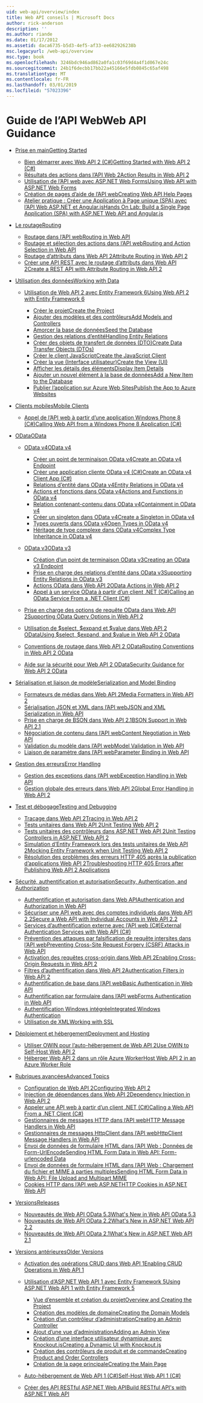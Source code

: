 ```yaml
---
uid: web-api/overview/index
title: Web API conseils | Microsoft Docs
author: rick-anderson
description: ''
ms.author: riande
ms.date: 01/17/2012
ms.assetid: daca6735-b5d3-4ef5-af33-ee682926238b
msc.legacyurl: /web-api/overview
msc.type: book
ms.openlocfilehash: 3246bdc946ad862a0fa1c03f69d4a4f1d067e24c
ms.sourcegitcommit: 24b1f6decbb17bb22a45166e5fdb0845c65af498
ms.translationtype: MT
ms.contentlocale: fr-FR
ms.lasthandoff: 03/01/2019
ms.locfileid: "57023396"
---
```

<a name="web-api-guidance"></a><span data-ttu-id="1cb64-102">Guide de l’API Web</span><span class="sxs-lookup"><span data-stu-id="1cb64-102">Web API Guidance</span></span>
====================
- [<span data-ttu-id="1cb64-103">Prise en main</span><span class="sxs-lookup"><span data-stu-id="1cb64-103">Getting Started</span></span>](getting-started-with-aspnet-web-api/index.md)

    - [<span data-ttu-id="1cb64-104">Bien démarrer avec Web API 2 (C#)</span><span class="sxs-lookup"><span data-stu-id="1cb64-104">Getting Started with Web API 2 (C#)</span></span>](getting-started-with-aspnet-web-api/tutorial-your-first-web-api.md)
    - [<span data-ttu-id="1cb64-105">Résultats des actions dans l’API Web 2</span><span class="sxs-lookup"><span data-stu-id="1cb64-105">Action Results in Web API 2</span></span>](getting-started-with-aspnet-web-api/action-results.md)
    - [<span data-ttu-id="1cb64-106">Utilisation de l’API web avec ASP.NET Web Forms</span><span class="sxs-lookup"><span data-stu-id="1cb64-106">Using Web API with ASP.NET Web Forms</span></span>](getting-started-with-aspnet-web-api/using-web-api-with-aspnet-web-forms.md)
    - [<span data-ttu-id="1cb64-107">Création de pages d’aide de l’API web</span><span class="sxs-lookup"><span data-stu-id="1cb64-107">Creating Web API Help Pages</span></span>](getting-started-with-aspnet-web-api/creating-api-help-pages.md)
    - [<span data-ttu-id="1cb64-108">Atelier pratique : Créer une Application à Page unique (SPA) avec l’API Web ASP.NET et Angular.js</span><span class="sxs-lookup"><span data-stu-id="1cb64-108">Hands On Lab: Build a Single Page Application (SPA) with ASP.NET Web API and Angular.js</span></span>](getting-started-with-aspnet-web-api/build-a-single-page-application-spa-with-aspnet-web-api-and-angularjs.md)
- [<span data-ttu-id="1cb64-109">Le routage</span><span class="sxs-lookup"><span data-stu-id="1cb64-109">Routing</span></span>](web-api-routing-and-actions/index.md)

    - [<span data-ttu-id="1cb64-110">Routage dans l’API web</span><span class="sxs-lookup"><span data-stu-id="1cb64-110">Routing in Web API</span></span>](web-api-routing-and-actions/routing-in-aspnet-web-api.md)
    - [<span data-ttu-id="1cb64-111">Routage et sélection des actions dans l’API web</span><span class="sxs-lookup"><span data-stu-id="1cb64-111">Routing and Action Selection in Web API</span></span>](web-api-routing-and-actions/routing-and-action-selection.md)
    - [<span data-ttu-id="1cb64-112">Routage d’attributs dans Web API 2</span><span class="sxs-lookup"><span data-stu-id="1cb64-112">Attribute Routing in Web API 2</span></span>](web-api-routing-and-actions/attribute-routing-in-web-api-2.md)
    - [<span data-ttu-id="1cb64-113">Créer une API REST avec le routage d’attributs dans Web API 2</span><span class="sxs-lookup"><span data-stu-id="1cb64-113">Create a REST API with Attribute Routing in Web API 2</span></span>](web-api-routing-and-actions/create-a-rest-api-with-attribute-routing.md)
- [<span data-ttu-id="1cb64-114">Utilisation des données</span><span class="sxs-lookup"><span data-stu-id="1cb64-114">Working with Data</span></span>](data/index.md)

    - [<span data-ttu-id="1cb64-115">Utilisation de Web API 2 avec Entity Framework 6</span><span class="sxs-lookup"><span data-stu-id="1cb64-115">Using Web API 2 with Entity Framework 6</span></span>](data/using-web-api-with-entity-framework/index.md)

        - [<span data-ttu-id="1cb64-116">Créer le projet</span><span class="sxs-lookup"><span data-stu-id="1cb64-116">Create the Project</span></span>](data/using-web-api-with-entity-framework/part-1.md)
        - [<span data-ttu-id="1cb64-117">Ajouter des modèles et des contrôleurs</span><span class="sxs-lookup"><span data-stu-id="1cb64-117">Add Models and Controllers</span></span>](data/using-web-api-with-entity-framework/part-2.md)
        - [<span data-ttu-id="1cb64-118">Amorcer la base de données</span><span class="sxs-lookup"><span data-stu-id="1cb64-118">Seed the Database</span></span>](data/using-web-api-with-entity-framework/part-3.md)
        - [<span data-ttu-id="1cb64-119">Gestion des relations d’entité</span><span class="sxs-lookup"><span data-stu-id="1cb64-119">Handling Entity Relations</span></span>](data/using-web-api-with-entity-framework/part-4.md)
        - [<span data-ttu-id="1cb64-120">Créer des objets de transfert de données (DTO)</span><span class="sxs-lookup"><span data-stu-id="1cb64-120">Create Data Transfer Objects (DTOs)</span></span>](data/using-web-api-with-entity-framework/part-5.md)
        - [<span data-ttu-id="1cb64-121">Créer le client JavaScript</span><span class="sxs-lookup"><span data-stu-id="1cb64-121">Create the JavaScript Client</span></span>](data/using-web-api-with-entity-framework/part-6.md)
        - [<span data-ttu-id="1cb64-122">Créer la vue (Interface utilisateur)</span><span class="sxs-lookup"><span data-stu-id="1cb64-122">Create the View (UI)</span></span>](data/using-web-api-with-entity-framework/part-7.md)
        - [<span data-ttu-id="1cb64-123">Afficher les détails des éléments</span><span class="sxs-lookup"><span data-stu-id="1cb64-123">Display Item Details</span></span>](data/using-web-api-with-entity-framework/part-8.md)
        - [<span data-ttu-id="1cb64-124">Ajouter un nouvel élément à la base de données</span><span class="sxs-lookup"><span data-stu-id="1cb64-124">Add a New Item to the Database</span></span>](data/using-web-api-with-entity-framework/part-9.md)
        - [<span data-ttu-id="1cb64-125">Publier l’application sur Azure Web Sites</span><span class="sxs-lookup"><span data-stu-id="1cb64-125">Publish the App to Azure Websites</span></span>](data/using-web-api-with-entity-framework/part-10.md)
- [<span data-ttu-id="1cb64-126">Clients mobiles</span><span class="sxs-lookup"><span data-stu-id="1cb64-126">Mobile Clients</span></span>](mobile-clients/index.md)

    - [<span data-ttu-id="1cb64-127">Appel de l’API web à partir d’une application Windows Phone 8 (C#)</span><span class="sxs-lookup"><span data-stu-id="1cb64-127">Calling Web API from a Windows Phone 8 Application (C#)</span></span>](mobile-clients/calling-web-api-from-a-windows-phone-8-application.md)
- [<span data-ttu-id="1cb64-128">OData</span><span class="sxs-lookup"><span data-stu-id="1cb64-128">OData</span></span>](odata-support-in-aspnet-web-api/index.md)

    - [<span data-ttu-id="1cb64-129">OData v4</span><span class="sxs-lookup"><span data-stu-id="1cb64-129">OData v4</span></span>](odata-support-in-aspnet-web-api/odata-v4/index.md)

        - [<span data-ttu-id="1cb64-130">Créer un point de terminaison OData v4</span><span class="sxs-lookup"><span data-stu-id="1cb64-130">Create an OData v4 Endpoint</span></span>](odata-support-in-aspnet-web-api/odata-v4/create-an-odata-v4-endpoint.md)
        - [<span data-ttu-id="1cb64-131">Créer une application cliente OData v4 (C#)</span><span class="sxs-lookup"><span data-stu-id="1cb64-131">Create an OData v4 Client App (C#)</span></span>](odata-support-in-aspnet-web-api/odata-v4/create-an-odata-v4-client-app.md)
        - [<span data-ttu-id="1cb64-132">Relations d’entité dans OData v4</span><span class="sxs-lookup"><span data-stu-id="1cb64-132">Entity Relations in OData v4</span></span>](odata-support-in-aspnet-web-api/odata-v4/entity-relations-in-odata-v4.md)
        - [<span data-ttu-id="1cb64-133">Actions et fonctions dans OData v4</span><span class="sxs-lookup"><span data-stu-id="1cb64-133">Actions and Functions in OData v4</span></span>](odata-support-in-aspnet-web-api/odata-v4/odata-actions-and-functions.md)
        - [<span data-ttu-id="1cb64-134">Relation contenant-contenu dans OData v4</span><span class="sxs-lookup"><span data-stu-id="1cb64-134">Containment in OData v4</span></span>](odata-support-in-aspnet-web-api/odata-v4/odata-containment-in-web-api-22.md)
        - [<span data-ttu-id="1cb64-135">Créer un singleton dans OData v4</span><span class="sxs-lookup"><span data-stu-id="1cb64-135">Create a Singleton in OData v4</span></span>](odata-support-in-aspnet-web-api/odata-v4/using-a-singleton-in-an-odata-endpoint-in-web-api-22.md)
        - [<span data-ttu-id="1cb64-136">Types ouverts dans OData v4</span><span class="sxs-lookup"><span data-stu-id="1cb64-136">Open Types in OData v4</span></span>](odata-support-in-aspnet-web-api/odata-v4/use-open-types-in-odata-v4.md)
        - [<span data-ttu-id="1cb64-137">Héritage de type complexe dans OData v4</span><span class="sxs-lookup"><span data-stu-id="1cb64-137">Complex Type Inheritance in OData v4</span></span>](odata-support-in-aspnet-web-api/odata-v4/complex-type-inheritance-in-odata-v4.md)
    - [<span data-ttu-id="1cb64-138">OData v3</span><span class="sxs-lookup"><span data-stu-id="1cb64-138">OData v3</span></span>](odata-support-in-aspnet-web-api/odata-v3/index.md)

        - [<span data-ttu-id="1cb64-139">Création d’un point de terminaison OData v3</span><span class="sxs-lookup"><span data-stu-id="1cb64-139">Creating an OData v3 Endpoint</span></span>](odata-support-in-aspnet-web-api/odata-v3/creating-an-odata-endpoint.md)
        - [<span data-ttu-id="1cb64-140">Prise en charge des relations d’entité dans OData v3</span><span class="sxs-lookup"><span data-stu-id="1cb64-140">Supporting Entity Relations in OData v3</span></span>](odata-support-in-aspnet-web-api/odata-v3/working-with-entity-relations.md)
        - [<span data-ttu-id="1cb64-141">Actions OData dans Web API 2</span><span class="sxs-lookup"><span data-stu-id="1cb64-141">OData Actions in Web API 2</span></span>](odata-support-in-aspnet-web-api/odata-v3/odata-actions.md)
        - [<span data-ttu-id="1cb64-142">Appel à un service OData à partir d’un client .NET (C#)</span><span class="sxs-lookup"><span data-stu-id="1cb64-142">Calling an OData Service From a .NET Client (C#)</span></span>](odata-support-in-aspnet-web-api/odata-v3/calling-an-odata-service-from-a-net-client.md)
    - [<span data-ttu-id="1cb64-143">Prise en charge des options de requête OData dans Web API 2</span><span class="sxs-lookup"><span data-stu-id="1cb64-143">Supporting OData Query Options in Web API 2</span></span>](odata-support-in-aspnet-web-api/supporting-odata-query-options.md)
    - [<span data-ttu-id="1cb64-144">Utilisation de $select, $expand et $value dans Web API 2 OData</span><span class="sxs-lookup"><span data-stu-id="1cb64-144">Using $select, $expand, and $value in Web API 2 OData</span></span>](odata-support-in-aspnet-web-api/using-select-expand-and-value.md)
    - [<span data-ttu-id="1cb64-145">Conventions de routage dans Web API 2 OData</span><span class="sxs-lookup"><span data-stu-id="1cb64-145">Routing Conventions in Web API 2 OData</span></span>](odata-support-in-aspnet-web-api/odata-routing-conventions.md)
    - [<span data-ttu-id="1cb64-146">Aide sur la sécurité pour Web API 2 OData</span><span class="sxs-lookup"><span data-stu-id="1cb64-146">Security Guidance for Web API 2 OData</span></span>](odata-support-in-aspnet-web-api/odata-security-guidance.md)
- [<span data-ttu-id="1cb64-147">Sérialisation et liaison de modèle</span><span class="sxs-lookup"><span data-stu-id="1cb64-147">Serialization and Model Binding</span></span>](formats-and-model-binding/index.md)

    - [<span data-ttu-id="1cb64-148">Formateurs de médias dans Web API 2</span><span class="sxs-lookup"><span data-stu-id="1cb64-148">Media Formatters in Web API 2</span></span>](formats-and-model-binding/media-formatters.md)
    - [<span data-ttu-id="1cb64-149">Sérialisation JSON et XML dans l’API web</span><span class="sxs-lookup"><span data-stu-id="1cb64-149">JSON and XML Serialization in Web API</span></span>](formats-and-model-binding/json-and-xml-serialization.md)
    - [<span data-ttu-id="1cb64-150">Prise en charge de BSON dans Web API 2.1</span><span class="sxs-lookup"><span data-stu-id="1cb64-150">BSON Support in Web API 2.1</span></span>](formats-and-model-binding/bson-support-in-web-api-21.md)
    - [<span data-ttu-id="1cb64-151">Négociation de contenu dans l’API web</span><span class="sxs-lookup"><span data-stu-id="1cb64-151">Content Negotiation in Web API</span></span>](formats-and-model-binding/content-negotiation.md)
    - [<span data-ttu-id="1cb64-152">Validation du modèle dans l’API web</span><span class="sxs-lookup"><span data-stu-id="1cb64-152">Model Validation in Web API</span></span>](formats-and-model-binding/model-validation-in-aspnet-web-api.md)
    - [<span data-ttu-id="1cb64-153">Liaison de paramètre dans l’API web</span><span class="sxs-lookup"><span data-stu-id="1cb64-153">Parameter Binding in Web API</span></span>](formats-and-model-binding/parameter-binding-in-aspnet-web-api.md)
- [<span data-ttu-id="1cb64-154">Gestion des erreurs</span><span class="sxs-lookup"><span data-stu-id="1cb64-154">Error Handling</span></span>](error-handling/index.md)

    - [<span data-ttu-id="1cb64-155">Gestion des exceptions dans l’API web</span><span class="sxs-lookup"><span data-stu-id="1cb64-155">Exception Handling in Web API</span></span>](error-handling/exception-handling.md)
    - [<span data-ttu-id="1cb64-156">Gestion globale des erreurs dans Web API 2</span><span class="sxs-lookup"><span data-stu-id="1cb64-156">Global Error Handling in Web API 2</span></span>](error-handling/web-api-global-error-handling.md)
- [<span data-ttu-id="1cb64-157">Test et débogage</span><span class="sxs-lookup"><span data-stu-id="1cb64-157">Testing and Debugging</span></span>](testing-and-debugging/index.md)

    - [<span data-ttu-id="1cb64-158">Traçage dans Web API 2</span><span class="sxs-lookup"><span data-stu-id="1cb64-158">Tracing in Web API 2</span></span>](testing-and-debugging/tracing-in-aspnet-web-api.md)
    - [<span data-ttu-id="1cb64-159">Tests unitaires dans Web API 2</span><span class="sxs-lookup"><span data-stu-id="1cb64-159">Unit Testing Web API 2</span></span>](testing-and-debugging/unit-testing-with-aspnet-web-api.md)
    - [<span data-ttu-id="1cb64-160">Tests unitaires des contrôleurs dans ASP.NET Web API 2</span><span class="sxs-lookup"><span data-stu-id="1cb64-160">Unit Testing Controllers in ASP.NET Web API 2</span></span>](testing-and-debugging/unit-testing-controllers-in-web-api.md)
    - [<span data-ttu-id="1cb64-161">Simulation d’Entity Framework lors des tests unitaires de Web API 2</span><span class="sxs-lookup"><span data-stu-id="1cb64-161">Mocking Entity Framework when Unit Testing Web API 2</span></span>](testing-and-debugging/mocking-entity-framework-when-unit-testing-aspnet-web-api-2.md)
    - [<span data-ttu-id="1cb64-162">Résolution des problèmes des erreurs HTTP 405 après la publication d’applications Web API 2</span><span class="sxs-lookup"><span data-stu-id="1cb64-162">Troubleshooting HTTP 405 Errors after Publishing Web API 2 Applications</span></span>](testing-and-debugging/troubleshooting-http-405-errors-after-publishing-web-api-applications.md)
- [<span data-ttu-id="1cb64-163">Sécurité, authentification et autorisation</span><span class="sxs-lookup"><span data-stu-id="1cb64-163">Security, Authentication, and Authorization</span></span>](security/index.md)

    - [<span data-ttu-id="1cb64-164">Authentification et autorisation dans Web API</span><span class="sxs-lookup"><span data-stu-id="1cb64-164">Authentication and Authorization in Web API</span></span>](security/authentication-and-authorization-in-aspnet-web-api.md)
    - [<span data-ttu-id="1cb64-165">Sécuriser une API web avec des comptes individuels dans Web API 2.2</span><span class="sxs-lookup"><span data-stu-id="1cb64-165">Secure a Web API with Individual Accounts in Web API 2.2</span></span>](security/individual-accounts-in-web-api.md)
    - [<span data-ttu-id="1cb64-166">Services d’authentification externe avec l’API web (C#)</span><span class="sxs-lookup"><span data-stu-id="1cb64-166">External Authentication Services with Web API (C#)</span></span>](security/external-authentication-services.md)
    - [<span data-ttu-id="1cb64-167">Prévention des attaques par falsification de requête intersites dans l’API web</span><span class="sxs-lookup"><span data-stu-id="1cb64-167">Preventing Cross-Site Request Forgery (CSRF) Attacks in Web API</span></span>](security/preventing-cross-site-request-forgery-csrf-attacks.md)
    - [<span data-ttu-id="1cb64-168">Activation des requêtes cross-origin dans Web API 2</span><span class="sxs-lookup"><span data-stu-id="1cb64-168">Enabling Cross-Origin Requests in Web API 2</span></span>](security/enabling-cross-origin-requests-in-web-api.md)
    - [<span data-ttu-id="1cb64-169">Filtres d’authentification dans Web API 2</span><span class="sxs-lookup"><span data-stu-id="1cb64-169">Authentication Filters in Web API 2</span></span>](security/authentication-filters.md)
    - [<span data-ttu-id="1cb64-170">Authentification de base dans l’API web</span><span class="sxs-lookup"><span data-stu-id="1cb64-170">Basic Authentication in Web API</span></span>](security/basic-authentication.md)
    - [<span data-ttu-id="1cb64-171">Authentification par formulaire dans l’API web</span><span class="sxs-lookup"><span data-stu-id="1cb64-171">Forms Authentication in Web API</span></span>](security/forms-authentication.md)
    - [<span data-ttu-id="1cb64-172">Authentification Windows intégrée</span><span class="sxs-lookup"><span data-stu-id="1cb64-172">Integrated Windows Authentication</span></span>](security/integrated-windows-authentication.md)
    - [<span data-ttu-id="1cb64-173">Utilisation de XML</span><span class="sxs-lookup"><span data-stu-id="1cb64-173">Working with SSL</span></span>](security/working-with-ssl-in-web-api.md)
- [<span data-ttu-id="1cb64-174">Déploiement et hébergement</span><span class="sxs-lookup"><span data-stu-id="1cb64-174">Deployment and Hosting</span></span>](hosting-aspnet-web-api/index.md)

    - [<span data-ttu-id="1cb64-175">Utiliser OWIN pour l’auto-hébergement de Web API 2</span><span class="sxs-lookup"><span data-stu-id="1cb64-175">Use OWIN to Self-Host Web API 2</span></span>](hosting-aspnet-web-api/use-owin-to-self-host-web-api.md)
    - [<span data-ttu-id="1cb64-176">Héberger Web API 2 dans un rôle Azure Worker</span><span class="sxs-lookup"><span data-stu-id="1cb64-176">Host Web API 2 in an Azure Worker Role</span></span>](hosting-aspnet-web-api/host-aspnet-web-api-in-an-azure-worker-role.md)
- [<span data-ttu-id="1cb64-177">Rubriques avancées</span><span class="sxs-lookup"><span data-stu-id="1cb64-177">Advanced Topics</span></span>](advanced/index.md)

    - [<span data-ttu-id="1cb64-178">Configuration de Web API 2</span><span class="sxs-lookup"><span data-stu-id="1cb64-178">Configuring Web API 2</span></span>](advanced/configuring-aspnet-web-api.md)
    - [<span data-ttu-id="1cb64-179">Injection de dépendances dans Web API 2</span><span class="sxs-lookup"><span data-stu-id="1cb64-179">Dependency Injection in Web API 2</span></span>](advanced/dependency-injection.md)
    - [<span data-ttu-id="1cb64-180">Appeler une API web à partir d’un client .NET (C#)</span><span class="sxs-lookup"><span data-stu-id="1cb64-180">Calling a Web API From a .NET Client (C#)</span></span>](advanced/calling-a-web-api-from-a-net-client.md)
    - [<span data-ttu-id="1cb64-181">Gestionnaires de messages HTTP dans l’API web</span><span class="sxs-lookup"><span data-stu-id="1cb64-181">HTTP Message Handlers in Web API</span></span>](advanced/http-message-handlers.md)
    - [<span data-ttu-id="1cb64-182">Gestionnaires de messages HttpClient dans l’API web</span><span class="sxs-lookup"><span data-stu-id="1cb64-182">HttpClient Message Handlers in Web API</span></span>](advanced/httpclient-message-handlers.md)
    - [<span data-ttu-id="1cb64-183">Envoi de données de formulaire HTML dans l’API Web : Données de Form-UrlEncode</span><span class="sxs-lookup"><span data-stu-id="1cb64-183">Sending HTML Form Data in Web API: Form-urlencoded Data</span></span>](advanced/sending-html-form-data-part-1.md)
    - [<span data-ttu-id="1cb64-184">Envoi de données de formulaire HTML dans l’API Web : Chargement du fichier et MIME à parties multiples</span><span class="sxs-lookup"><span data-stu-id="1cb64-184">Sending HTML Form Data in Web API: File Upload and Multipart MIME</span></span>](advanced/sending-html-form-data-part-2.md)
    - [<span data-ttu-id="1cb64-185">Cookies HTTP dans l’API web ASP.NET</span><span class="sxs-lookup"><span data-stu-id="1cb64-185">HTTP Cookies in ASP.NET Web API</span></span>](advanced/http-cookies.md)
- [<span data-ttu-id="1cb64-186">Versions</span><span class="sxs-lookup"><span data-stu-id="1cb64-186">Releases</span></span>](releases/index.md)

    - [<span data-ttu-id="1cb64-187">Nouveautés de Web API OData 5.3</span><span class="sxs-lookup"><span data-stu-id="1cb64-187">What's New in Web API OData 5.3</span></span>](releases/whats-new-in-aspnet-web-api-odata-53.md)
    - [<span data-ttu-id="1cb64-188">Nouveautés de Web API OData 2.2</span><span class="sxs-lookup"><span data-stu-id="1cb64-188">What's New in ASP.NET Web API 2.2</span></span>](releases/whats-new-in-aspnet-web-api-22.md)
    - [<span data-ttu-id="1cb64-189">Nouveautés de Web API OData 2.1</span><span class="sxs-lookup"><span data-stu-id="1cb64-189">What's New in ASP.NET Web API 2.1</span></span>](releases/whats-new-in-aspnet-web-api-21.md)
- [<span data-ttu-id="1cb64-190">Versions antérieures</span><span class="sxs-lookup"><span data-stu-id="1cb64-190">Older Versions</span></span>](older-versions/index.md)

    - [<span data-ttu-id="1cb64-191">Activation des opérations CRUD dans Web API 1</span><span class="sxs-lookup"><span data-stu-id="1cb64-191">Enabling CRUD Operations in Web API 1</span></span>](older-versions/creating-a-web-api-that-supports-crud-operations.md)
    - [<span data-ttu-id="1cb64-192">Utilisation d’ASP.NET Web API 1 avec Entity Framework 5</span><span class="sxs-lookup"><span data-stu-id="1cb64-192">Using ASP.NET Web API 1 with Entity Framework 5</span></span>](older-versions/using-web-api-1-with-entity-framework-5/index.md)

        - [<span data-ttu-id="1cb64-193">Vue d’ensemble et création du projet</span><span class="sxs-lookup"><span data-stu-id="1cb64-193">Overview and Creating the Project</span></span>](older-versions/using-web-api-1-with-entity-framework-5/using-web-api-with-entity-framework-part-1.md)
        - [<span data-ttu-id="1cb64-194">Création des modèles de domaine</span><span class="sxs-lookup"><span data-stu-id="1cb64-194">Creating the Domain Models</span></span>](older-versions/using-web-api-1-with-entity-framework-5/using-web-api-with-entity-framework-part-2.md)
        - [<span data-ttu-id="1cb64-195">Création d’un contrôleur d’administration</span><span class="sxs-lookup"><span data-stu-id="1cb64-195">Creating an Admin Controller</span></span>](older-versions/using-web-api-1-with-entity-framework-5/using-web-api-with-entity-framework-part-3.md)
        - [<span data-ttu-id="1cb64-196">Ajout d’une vue d’administration</span><span class="sxs-lookup"><span data-stu-id="1cb64-196">Adding an Admin View</span></span>](older-versions/using-web-api-1-with-entity-framework-5/using-web-api-with-entity-framework-part-4.md)
        - [<span data-ttu-id="1cb64-197">Création d’une interface utilisateur dynamique avec Knockout.js</span><span class="sxs-lookup"><span data-stu-id="1cb64-197">Creating a Dynamic UI with Knockout.js</span></span>](older-versions/using-web-api-1-with-entity-framework-5/using-web-api-with-entity-framework-part-5.md)
        - [<span data-ttu-id="1cb64-198">Création des contrôleurs de produit et de commande</span><span class="sxs-lookup"><span data-stu-id="1cb64-198">Creating Product and Order Controllers</span></span>](older-versions/using-web-api-1-with-entity-framework-5/using-web-api-with-entity-framework-part-6.md)
        - [<span data-ttu-id="1cb64-199">Création de la page principale</span><span class="sxs-lookup"><span data-stu-id="1cb64-199">Creating the Main Page</span></span>](older-versions/using-web-api-1-with-entity-framework-5/using-web-api-with-entity-framework-part-7.md)
    - [<span data-ttu-id="1cb64-200">Auto-hébergement de Web API 1 (C#)</span><span class="sxs-lookup"><span data-stu-id="1cb64-200">Self-Host Web API 1 (C#)</span></span>](older-versions/self-host-a-web-api.md)
    - [<span data-ttu-id="1cb64-201">Créer des API RESTful ASP.NET Web API</span><span class="sxs-lookup"><span data-stu-id="1cb64-201">Build RESTful API's with ASP.NET Web API</span></span>](older-versions/build-restful-apis-with-aspnet-web-api.md)
